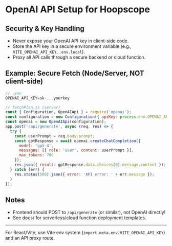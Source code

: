 # OpenAI API Setup for Hoopscope

## Security & Key Handling
- Never expose your OpenAI API key in client-side code.
- Store the API key in a secure environment variable (e.g., `VITE_OPENAI_API_KEY`, `.env.local`).
- Proxy all API calls through a secure backend or cloud function.

## Example: Secure Fetch (Node/Server, NOT client-side)
```js
// .env
OPENAI_API_KEY=sk-...yourkey

// fetchPlan.js (server)
const { Configuration, OpenAIApi } = require('openai');
const configuration = new Configuration({ apiKey: process.env.OPENAI_API_KEY });
const openai = new OpenAIApi(configuration);
app.post('/api/generate', async (req, res) => {
  try {
    const userPrompt = req.body.prompt;
    const gptResponse = await openai.createChatCompletion({
      model: 'gpt-4',
      messages: [{ role: 'user', content: userPrompt }],
      max_tokens: 700
    });
    res.json({ result: gptResponse.data.choices[0].message.content });
  } catch (err) {
    res.status(500).json({ error: 'API error: ' + err.message });
  }
});
```

## Notes
- Frontend should POST to `/api/generate` (or similar), not OpenAI directly!
- See docs/ for serverless/cloud function deployment templates.

---

For React/Vite, use Vite env system (`import.meta.env.VITE_OPENAI_API_KEY`) and an API proxy route.